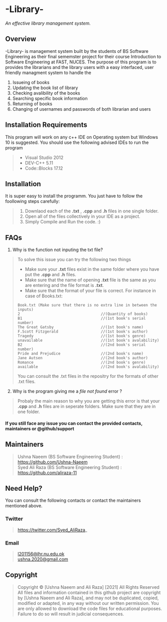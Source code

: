 # **-Library-**  
_An effective library management system._

## Overview
-Library-  is management system built by the students of BS Software Engineering as their final sememster project for their course Introduction to Software Engineering at FAST, NUCES. The purpose of this program is to provides the librarians and the library users with a easy interfaced, user friendly managment system to handle the   
1. Issueing of books
2. Updating the book list of library 
3. Checking avalibility of the books
4. Searching specific book information
5. Returning  of books
6. Changing of usernames and passwords of both librarian and users
## Installation Requirements
This program will work on any c++ IDE on Operating system but Windows 10 is suggested.  You should use the following advised IDEs to run the program 
> - Visual Studio 2012
> - DEV-C++ 5.11  
> - Code::Blocks 17.12
## Installation
It is super easy to install the programm. You just have to follow the foollowing steps carefully:  
> 1. Downlaod each of the **.txt** , **.cpp** and **.h** files in one single folder.
> 2. Open all of the files collectively in your IDE as a project.
> 3. Simply Compile and Run the code. :)
## FAQs
1. Why is the function not inputing the txt file?
> To solve this issue you can try the following two things
> - Make sure your **.txt** files exist in the same folder where you have put the **.cpp** and **.h** files.
> - Make sure that the name of opening **.txt** file is the same as you are entering and the file format is **.txt**.
> - Make sure that the format of your file is correct. For instance in case of Books.txt:  
> ```
> Book.txt (Make sure that there is no extra line in between the inputs)
> 2                                    //(Quantity of books)
> B1                                   //(1st book's serial number)  
> The Great Gatsby                     //(1st book's name)  
> F.Scott Fitzgerald                   //(1st book's author)
> Tragedy                              //(1st book's genre)  
> unavailable                          //(1st book's avalability)  
> B2                                   //(2nd book's serial number)  
> Pride and Prejudice                  //(2nd book's name) 
> Jane Autsen                          //(2nd book's author)
> Romance                              //(2nd book's genre)  
> available                            //(2nd book's avalability) 
> ```
> You can consult the .txt files in the repositry for the formats of other .txt files. 
2. Why is the program giving me a _file not found_ error ?
> Probaly the main reason to why you are getting this error is that your **.cpp** and **.h** files are in seperate folders. Make sure that they are in one folder.    
#### If you still face any issue you can contact the provided contacts,  maintainers or @github/support  
## Maintainers
> Ushna Naeem (BS Software Engineering Student) : https://github.com/Ushna-Naeem  
Syed Ali Raza (BS Software Engineering Student) : https://github.com/aliraza-11
## Need Help?  
You can consult the following contacts or contact the maintainers mentioned above.   
### Twitter  
> https://twitter.com/Syed_AliRaza_
### Email
> l201156@lhr.nu.edu.pk  
> ushna.2020@gmail.com  
## Copyright
> Copyright © [Ushna Naeem and Ali Raza] [2021] All Rights Reserved  
All files and information contained in this github project are copyright by [Ushna Naeem and Ali Raza], and may not be duplicated, copied, modified or adapted, in any way without our written permission. You are only allowed to download the code files for educational purposes. Failure to do so will result in judicial consequences. 
